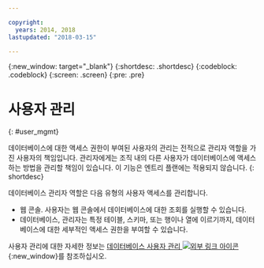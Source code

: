 ```yaml
---

copyright:
  years: 2014, 2018
lastupdated: "2018-03-15"

---
```


<!-- Attribute definitions --> 
{:new_window: target="_blank"}
{:shortdesc: .shortdesc}
{:codeblock: .codeblock}
{:screen: .screen}
{:pre: .pre}

# 사용자 관리
{: #user_mgmt}

데이터베이스에 대한 액세스 권한이 부여된 사용자의 관리는 전적으로 관리자 역할을 가진 사용자의 책임입니다. 관리자에게는 조직 내의 다른 사용자가 데이터베이스에 액세스하는 방법을 관리할 책임이 있습니다. 이 기능은 엔트리 플랜에는 적용되지 않습니다.
{: shortdesc}

데이터베이스 관리자 역할은 다음 유형의 사용자 액세스를 관리합니다. 
* 웹 콘솔. 사용자는 웹 콘솔에서 데이터베이스에 대한 조회를 실행할 수 있습니다.
* 데이터베이스, 관리자는 특정 테이블, 스키마, 또는 행이나 열에 이르기까지, 데이터베이스에 대한 세부적인 액세스 권한을 부여할 수 있습니다. 

사용자 관리에 대한 자세한 정보는 [데이터베이스 사용자 관리 ![외부 링크 아이콘](../../icons/launch-glyph.svg "외부 링크 아이콘")](https://www.ibm.com/support/knowledgecenter/SS6NHC/com.ibm.swg.im.dashdb.security.doc/doc/user_mgmnt.html){:new_window}를 참조하십시오.
